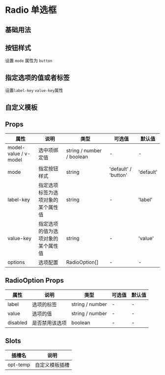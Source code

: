 # Radio 单选框

## 基础用法

<demo src="../examples/radio/basic.vue"></demo>

## 按钮样式

设置 `mode` 属性为 `button`

<demo src="../examples/radio/button.vue"></demo>

## 指定选项的值或者标签

设置`label-key` `value-key`属性

<demo src="../examples/radio/label-key.vue" desc="指定选项的值或者选项标签为选项对象的某个属性值"></demo>

## 自定义模板

<demo src="../examples/radio/temp.vue"></demo>

## Props

| 属性                  | 说明                               | 类型                      | 可选值               | 默认值    |
| --------------------- | ---------------------------------- | ------------------------- | -------------------- | --------- |
| model-value / v-model | 选中项绑定值                       | string / number / boolean | -                    | -         |
| mode                  | 指定按钮样式                       | string                    | 'default' / 'button' | 'default' |
| label-key             | 指定选项标签为选项对象的某个属性值 | string                    | -                    | 'label'   |
| value-key             | 指定选项的值为选项对象的某个属性值 | string                    | -                    | 'value'   |
| options               | 选项配置                           | RadioOption[]             | -                    | -         |

## RadioOption Props

| 属性     | 说明           | 类型            | 可选值 | 默认值 |
| -------- | -------------- | --------------- | ------ | ------ |
| label    | 选项的标签     | string / number | -      | -      |
| value    | 选项的值       | string / number | -      | -      |
| disabled | 是否禁用该选项 | boolean         | -      | -      |

## Slots

| 插槽名   | 说明           |
| -------- | -------------- |
| opt-temp | 自定义模板插槽 |

